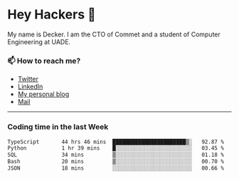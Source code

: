 # Hey Hackers 👋

My name is Decker. I am the CTO of Commet and a student of Computer Engineering at UADE.

### 📫 How to reach me?
- [Twitter](https://x.com/0xDecker) 
- [LinkedIn](https://www.linkedin.com/in/decker-urbano/) 
- [My personal blog](http://decker.sh) 
- [Mail](mailto:me@decker.sh)

---

### Coding time in the last Week

<!--START_SECTION:waka-->

```txt
TypeScript       44 hrs 46 mins  ███████████████████████▒░   92.87 %
Python           1 hr 39 mins    █░░░░░░░░░░░░░░░░░░░░░░░░   03.45 %
SQL              34 mins         ▒░░░░░░░░░░░░░░░░░░░░░░░░   01.18 %
Bash             20 mins         ▒░░░░░░░░░░░░░░░░░░░░░░░░   00.70 %
JSON             18 mins         ░░░░░░░░░░░░░░░░░░░░░░░░░   00.66 %
```

<!--END_SECTION:waka-->
